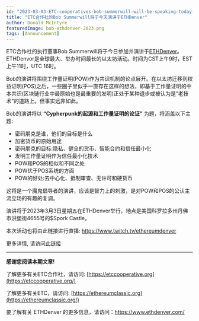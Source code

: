 ```yaml
---
id: "2023-03-03-ETC-cooperatives-bob-summerwill-will-be-speaking-today-at-ethdenver-cn"
title: "ETC合作社的Bob Summerwill将于今天演讲于ETHDenver"
author: Donald McIntyre
featuredImage: bob-ethdenver-2023.png
tags: [Announcement]
---
```


ETC合作社的执行董事Bob Summerwill将于今日参加并演讲于[ETHDenver](https://events.ethdenver.com/eden23/attendease/networking/experience/bfc05198-9741-4aac-a70e-ba1cf55c7a6e/f2a06b8f-f2ec-43b6-92ac-9ce953b32b57)。ETHDenvor是全球最大、举办时间最长的以太坊活动。时间为CST上午9时，EST上午11时，UTC 16时。

Bob的演讲将围绕工作量证明(POW)作为共识机制的论点展开。在以太坊迁移到权益证明(POS)之后，一些圈子里似乎一直存在这样的想法，即基于工作量证明的中本共识(区块链行业中最原始也是最重要的发明)正处于某种退步或被认为是“老技术”的道路上。但事实远非如此。

Bob的演讲将以 **“Cypherpunk的起源和工作量证明的论证”** 为题，将涵盖以下主题:

- 密码朋克是谁，他们的目标是什么
- 加密货币的原始用途
- 密码朋克的目标:隐私、健全的货币、智能合约和信任最小化
- 发明工作量证明作为信任最小化技术
- POW和POS的相似和不同之处
- POW优于POS系统的方面
- POW的好处:去中心化、抵制审查、无许可和硬货币

这将是一个魔鬼倡导者的演讲，应该是智力上的刺激，是对POW和POS的公认主流立场的有趣的复调。

演讲将于2023年3月3日星期五在ETHDenver举行，地点是美国科罗拉多州丹佛市洪堡街4655号的$Spork Castle。

本次活动也将由此链接进行直播: https://www.twitch.tv/ethereumdenver

更多详情, 请访问[此链接](https://events.ethdenver.com/eden23/attendease/networking/experience/bfc05198-9741-4aac-a70e-ba1cf55c7a6e/f2a06b8f-f2ec-43b6-92ac-9ce953b32b57)

---

**感谢您阅读本期文章!**

了解更多有关ETC合作社，请访问:  [https://etccooperative.org](https://etccooperative.org/)

了解更多有关ETC，请访问:  [https://ethereumclassic.org](https://ethereumclassic.org/)

要了解有关 ETHDenver 的更多信息，请访问：https://www.ethdenver.com/
